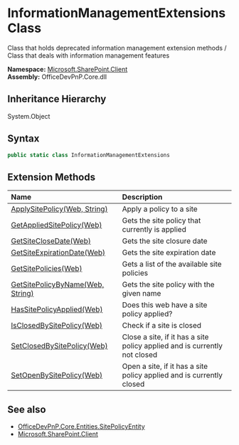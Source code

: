 # InformationManagementExtensions Class
 Class that holds deprecated information management extension methods / Class that deals with information management features   

**Namespace:** [Microsoft.SharePoint.Client](Microsoft.SharePoint.Client.md)  
**Assembly:** OfficeDevPnP.Core.dll  
## Inheritance Hierarchy
System.Object  
## Syntax
```C#
public static class InformationManagementExtensions
```
## Extension Methods
|**Name**|**Description**|
|:-----|:-----|
| [ApplySitePolicy(Web, String)](Microsoft.SharePoint.Client.InformationManagementExtensions.d9689755.md) | Apply a policy to a site
| [GetAppliedSitePolicy(Web)](Microsoft.SharePoint.Client.InformationManagementExtensions.d0d5e199.md) | Gets the site policy that currently is applied
| [GetSiteCloseDate(Web)](Microsoft.SharePoint.Client.InformationManagementExtensions.74d2d36f.md) | Gets the site closure date
| [GetSiteExpirationDate(Web)](Microsoft.SharePoint.Client.InformationManagementExtensions.3d89387f.md) | Gets the site expiration date
| [GetSitePolicies(Web)](Microsoft.SharePoint.Client.InformationManagementExtensions.92672537.md) | Gets a list of the available site policies
| [GetSitePolicyByName(Web, String)](Microsoft.SharePoint.Client.InformationManagementExtensions.67b35f97.md) | Gets the site policy with the given name
| [HasSitePolicyApplied(Web)](Microsoft.SharePoint.Client.InformationManagementExtensions.2f909725.md) | Does this web have a site policy applied?
| [IsClosedBySitePolicy(Web)](Microsoft.SharePoint.Client.InformationManagementExtensions.4e30e694.md) | Check if a site is closed
| [SetClosedBySitePolicy(Web)](Microsoft.SharePoint.Client.InformationManagementExtensions.54b583bd.md) | Close a site, if it has a site policy applied and is currently not closed
| [SetOpenBySitePolicy(Web)](Microsoft.SharePoint.Client.InformationManagementExtensions.5c8597df.md) | Open a site, if it has a site policy applied and is currently closed
## See also
- [OfficeDevPnP.Core.Entities.SitePolicyEntity](OfficeDevPnP.Core.Entities.SitePolicyEntity.md)
- [Microsoft.SharePoint.Client](Microsoft.SharePoint.Client.md)
